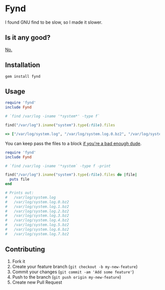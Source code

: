 # Fynd

I found GNU find to be slow, so I made it slower.

## Is it any good?

[No.](http://news.ycombinator.com/item?id=3067434)

## Installation

    gem install fynd

## Usage

```ruby
require 'fynd'
include Fynd

# `find /var/log -iname '*system*' -type f`

find("/var/log").iname("system").type(:file).files

=> ["/var/log/system.log", "/var/log/system.log.0.bz2", "/var/log/system.log.1.bz2", "/var/log/system.log.2.bz2", "/var/log/system.log.3.bz2", "/var/log/system.log.4.bz2", "/var/log/system.log.5.bz2", "/var/log/system.log.6.bz2", "/var/log/system.log.7.bz2"]
```

You can keep pass the files to a block [if you're a bad enough dude](http://i.imgur.com/x37pI.jpg).

```ruby
require 'fynd'
include Fynd

# `find /var/log -iname '*system` -type f -print

find("/var/log").iname("system").type(:file).files do |file|
  puts file
end

# Prints out:
#   /var/log/system.log
#   /var/log/system.log.0.bz2
#   /var/log/system.log.1.bz2
#   /var/log/system.log.2.bz2
#   /var/log/system.log.3.bz2
#   /var/log/system.log.4.bz2
#   /var/log/system.log.5.bz2
#   /var/log/system.log.6.bz2
#   /var/log/system.log.7.bz2
```
## Contributing

1. Fork it
2. Create your feature branch (`git checkout -b my-new-feature`)
3. Commit your changes (`git commit -am 'Add some feature'`)
4. Push to the branch (`git push origin my-new-feature`)
5. Create new Pull Request
